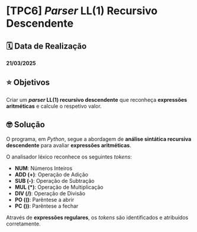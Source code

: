 # [TPC6] ***Parser* LL(1) Recursivo Descendente**

## 🗓️ Data de Realização

**21/03/2025**

## ⭐ Objetivos

Criar um ***parser* LL(1) recursivo descendente** que reconheça **expressões aritméticas** e calcule o respetivo valor.

## 🤓 Solução

O programa, em *Python*, segue a abordagem de **análise sintática recursiva descendente** para avaliar **expressões aritméticas**.

O analisador léxico reconhece os seguintes *tokens*:

- **NUM**: Números Inteiros
- **ADD (+)**: Operação de Adição
- **SUB (-)**: Operação de Subtração
- **MUL (*)**: Operação de Multiplicação
- **DIV (/)**: Operação de Divisão
- **PO (()**: Parêntese a abrir
- **PC ())**: Parêntese a fechar

Através de **expressões regulares**, os *tokens* são identificados e atribuídos corretamente.